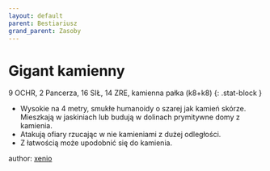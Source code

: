 ```yaml
---
layout: default
parent: Bestiariusz
grand_parent: Zasoby
---
```


# Gigant kamienny

9 OCHR, 2 Pancerza, 16 SIŁ, 14 ZRE, kamienna pałka (k8+k8)
{: .stat-block }

- Wysokie na 4 metry, smukłe humanoidy o szarej jak kamień skórze.   Mieszkają w jaskiniach lub budują w dolinach prymitywne domy z kamienia.  
- Atakują ofiary rzucając w nie kamieniami z dużej odległości.  
- Z łatwością może upodobnić się do kamienia.  

author: [xenio](https://xenioinabottle.blogspot.com)
